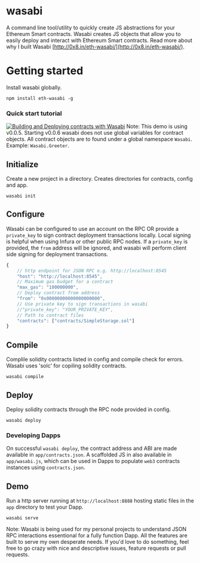 # wasabi
A command line tool/utility to quickly create JS abstractions for your Ethereum Smart contracts. Wasabi creates JS objects that allow you to easily deploy and interact with Ethereum Smart contracts. Read more about why I built Wasabi [http://0x8.in/eth-wasabi/](http://0x8.in/eth-wasabi/).

# Getting started
Install wasabi globally.
```
npm install eth-wasabi -g
```

### Quick start tutorial
[![Building and Deploying contracts with Wasabi](https://img.youtube.com/vi/z6ACHroi3zY/0.jpg)](https://www.youtube.com/watch?v=z6ACHroi3zY)
Note: This demo is using v0.0.5. Starting v0.0.6 wasabi does not use global variables for contract objects. All contract objects are to found under a global namespace `Wasabi`. Example: `Wasabi.Greeter`.

## Initialize
Create a new project in a directory. Creates directories for contracts, config and app.
```
wasabi init
```

## Configure
Wasabi can be configured to use an account on the RPC OR provide a `private_key` to sign contract deployment transactions locally. Local signing is helpful when using Infura or other public RPC nodes. If a `private_key` is provided, the `from` address will be ignored, and wasabi will perform client side signing for deployment transactions.

```js
{
    // http endpoint for JSON RPC e.g. http://localhost:8545
    "host": "http://localhost:8545",
    // Maximum gas budget for a contract
    "max_gas": "100000000",
    // Deploy contract from address
    "from": "0x00000000000000000000",
    // Use private key to sign transactions in wasabi
    //"private_key": "YOUR_PRIVATE_KEY",
    // Path to contract files
    "contracts": ["contracts/SimpleStorage.sol"]
}
```

## Compile
Complile solidity contracts listed in config and compile check for errors. Wasabi uses 'solc' for copiling solidity contracts.
```
wasabi compile
```

## Deploy
Deploy solidity contracts through the RPC node provided in config.
```
wasabi deploy
```

### Developing Dapps
On successful `wasabi deploy`, the contract address and ABI are made available in `app/contracts.json`. A scaffolded JS in also available in `app/wasabi.js`, which can be used in Dapps to populate `web3` contracts instances using `contracts.json`.

## Demo
Run a http server running at `http://localhost:8888` hosting static files in the `app` directory to test your Dapp.
```
wasabi serve
```

Note: Wasabi is being used for my personal projects to understand JSON RPC interactions essentional for a fully function Dapp. All the features are built to serve my own desperate needs. If you'd love to do something, feel free to go crazy with nice and descriptive issues, feature requests or pull requests.
